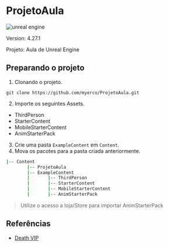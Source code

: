 # ProjetoAula
![unreal engine](https://img.shields.io/badge/-Unreal%20Engine-313131?style=for-the-badge&logo=unreal-engine&logoColor=white)

Version: 4.27.1

Projeto:  Aula de Unreal Engine



## Preparando o projeto

1. Clonando o projeto.
```
git clone https://github.com/myerco/ProjetoAula.git
```
2. Importe os seguintes Assets.
- ThirdPerson
- StarterContent
- MobileStarterContent
- AnimStarterPack
3. Crie uma pasta `ExampleContent` em `Content`.
4. Mova os pacotes para a pasta criada anteriormente.
```bash
|-- Content
		|-- ProjetoAula
		|-- ExampleContent
		|		|-- ThirdPerson
		|		|-- StarterContent
		|		|-- MobileStarterContent
		|		|-- AnimStarterPack
```

> Utilize o acesso a loja/Store para importar AnimStarterPack

## Referências
- [Death VIP](http://cafegeek.eti.br/trabalhos/modelo_gdd_death_vip.html)
